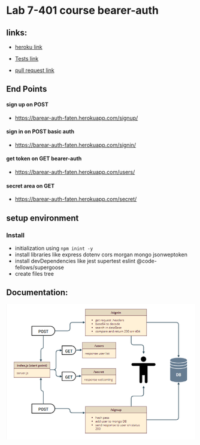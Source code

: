 
# Lab 7-401 course bearer-auth

## links:
- [heroku link](https://barear-auth-faten.herokuapp.com/)

- [Tests link](https://github.com/Fatensamman/bearer-auth/actions)

- [pull request link](https://github.com/Fatensamman/bearer-auth/pull/1)

## End Points
#### sign up on POST 
-  https://barear-auth-faten.herokuapp.com/signup/

#### sign in on POST basic auth
- https://barear-auth-faten.herokuapp.com/signin/

#### get token on GET bearer-auth
- https://barear-auth-faten.herokuapp.com/users/

#### secret area on GET
- https://barear-auth-faten.herokuapp.com/secret/


## setup  environment

### Install
- initialization using  `npm inint -y`
- install libraries like express dotenv cors morgan  mongo  jsonweptoken 
- install devDependencies like jest supertest eslint @code-fellows/supergoose
- create files tree


 ## Documentation:
 
 ![UML](4.PNG)